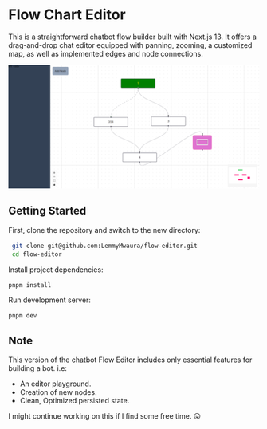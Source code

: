 # Flow Chart Editor

This is a straightforward chatbot flow builder built with Next.js 13. It offers a drag-and-drop chat editor equipped with panning, zooming, a customized map, as well as implemented edges and node connections.

![App](/public/example.png)

## Getting Started

First, clone the repository and switch to the new directory:

```bash
 git clone git@github.com:LemmyMwaura/flow-editor.git
 cd flow-editor
```

Install project dependencies:

```bash
pnpm install
```

Run development server:

```bash
pnpm dev
```

## Note

This version of the chatbot Flow Editor includes only essential features for building a bot. i.e:

- An editor playground.
- Creation of new nodes.
- Clean, Optimized persisted state.

I might continue working on this if I find some free time. 😜
